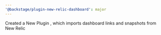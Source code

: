 ```yaml
---
'@backstage/plugin-new-relic-dashboard': major
---
```


Created a New Plugin , which imports dashboard links and snapshots from New Relic
